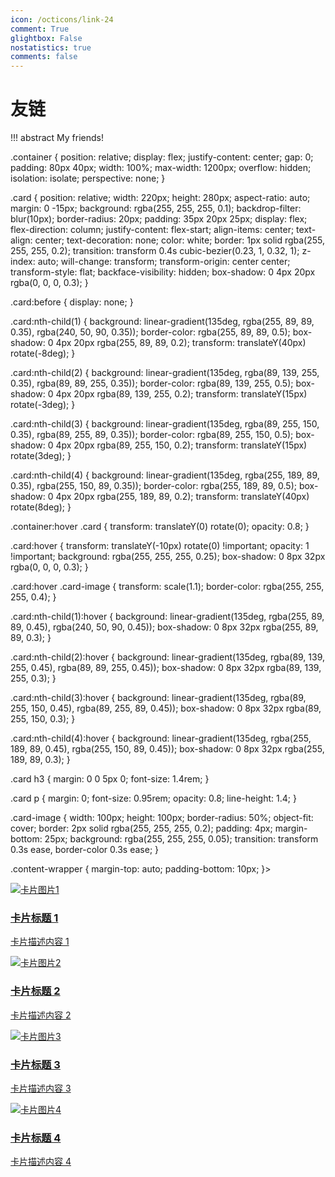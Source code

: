 ```yaml
---
icon: /octicons/link-24
comment: True
glightbox: False
nostatistics: true
comments: false
---
```


# 友链

!!! abstract
    My friends!

<!DOCTYPE html>
<html lang="zh-CN">
<head>
    <meta charset="UTF-8">
    <meta name="viewport" content="width=device-width, initial-scale=1.0">
    <title>毛玻璃效果卡片</title>
    <link rel="stylesheet" href=
    body {
    min-height: 100vh;
    display: flex;
    justify-content: center;
    align-items: center;
    background: #161616;
}

.container {
    position: relative;
    display: flex;
    justify-content: center;
    gap: 0;
    padding: 80px 40px;
    width: 100%;
    max-width: 1200px;
    overflow: hidden;
    isolation: isolate;
    perspective: none;
}

.card {
    position: relative;
    width: 220px;
    height: 280px;
    aspect-ratio: auto;
    margin: 0 -15px;
    background: rgba(255, 255, 255, 0.1);
    backdrop-filter: blur(10px);
    border-radius: 20px;
    padding: 35px 20px 25px;
    display: flex;
    flex-direction: column;
    justify-content: flex-start;
    align-items: center;
    text-align: center;
    text-decoration: none;
    color: white;
    border: 1px solid rgba(255, 255, 255, 0.2);
    transition: transform 0.4s cubic-bezier(0.23, 1, 0.32, 1);
    z-index: auto;
    will-change: transform;
    transform-origin: center center;
    transform-style: flat;
    backface-visibility: hidden;
    box-shadow: 0 4px 20px rgba(0, 0, 0, 0.3);
}

.card:before {
    display: none;
}

.card:nth-child(1) {
    background: linear-gradient(135deg, rgba(255, 89, 89, 0.35), rgba(240, 50, 90, 0.35));
    border-color: rgba(255, 89, 89, 0.5);
    box-shadow: 0 4px 20px rgba(255, 89, 89, 0.2);
    transform: translateY(40px) rotate(-8deg);
}

.card:nth-child(2) {
    background: linear-gradient(135deg, rgba(89, 139, 255, 0.35), rgba(89, 89, 255, 0.35));
    border-color: rgba(89, 139, 255, 0.5);
    box-shadow: 0 4px 20px rgba(89, 139, 255, 0.2);
    transform: translateY(15px) rotate(-3deg);
}

.card:nth-child(3) {
    background: linear-gradient(135deg, rgba(89, 255, 150, 0.35), rgba(89, 255, 89, 0.35));
    border-color: rgba(89, 255, 150, 0.5);
    box-shadow: 0 4px 20px rgba(89, 255, 150, 0.2);
    transform: translateY(15px) rotate(3deg);
}

.card:nth-child(4) {
    background: linear-gradient(135deg, rgba(255, 189, 89, 0.35), rgba(255, 150, 89, 0.35));
    border-color: rgba(255, 189, 89, 0.5);
    box-shadow: 0 4px 20px rgba(255, 189, 89, 0.2);
    transform: translateY(40px) rotate(8deg);
}

.container:hover .card {
    transform: translateY(0) rotate(0);
    opacity: 0.8;
}

.card:hover {
    transform: translateY(-10px) rotate(0) !important;
    opacity: 1 !important;
    background: rgba(255, 255, 255, 0.25);
    box-shadow: 0 8px 32px rgba(0, 0, 0, 0.3);
}

.card:hover .card-image {
    transform: scale(1.1);
    border-color: rgba(255, 255, 255, 0.4);
}

.card:nth-child(1):hover {
    background: linear-gradient(135deg, rgba(255, 89, 89, 0.45), rgba(240, 50, 90, 0.45));
    box-shadow: 0 8px 32px rgba(255, 89, 89, 0.3);
}

.card:nth-child(2):hover {
    background: linear-gradient(135deg, rgba(89, 139, 255, 0.45), rgba(89, 89, 255, 0.45));
    box-shadow: 0 8px 32px rgba(89, 139, 255, 0.3);
}

.card:nth-child(3):hover {
    background: linear-gradient(135deg, rgba(89, 255, 150, 0.45), rgba(89, 255, 89, 0.45));
    box-shadow: 0 8px 32px rgba(89, 255, 150, 0.3);
}

.card:nth-child(4):hover {
    background: linear-gradient(135deg, rgba(255, 189, 89, 0.45), rgba(255, 150, 89, 0.45));
    box-shadow: 0 8px 32px rgba(255, 189, 89, 0.3);
}

.card h3 {
    margin: 0 0 5px 0;
    font-size: 1.4rem;
}

.card p {
    margin: 0;
    font-size: 0.95rem;
    opacity: 0.8;
    line-height: 1.4;
}

.card-image {
    width: 100px;
    height: 100px;
    border-radius: 50%;
    object-fit: cover;
    border: 2px solid rgba(255, 255, 255, 0.2);
    padding: 4px;
    margin-bottom: 25px;
    background: rgba(255, 255, 255, 0.05);
    transition: transform 0.3s ease, border-color 0.3s ease;
}

.content-wrapper {
    margin-top: auto;
    padding-bottom: 10px;
}>
</head>
<body>
    <div class="container">
        <a href="https://example.com/link1" target="_blank" class="card">
            <img src="https://picsum.photos/100" alt="卡片图片1" class="card-image">
            <div class="content-wrapper">
                <h3>卡片标题 1</h3>
                <p>卡片描述内容 1</p>
            </div>
        </a>
        <a href="https://example.com/link2" target="_blank" class="card">
            <img src="https://picsum.photos/101" alt="卡片图片2" class="card-image">
            <div class="content-wrapper">
                <h3>卡片标题 2</h3>
                <p>卡片描述内容 2</p>
            </div>
        </a>
        <a href="https://example.com/link3" target="_blank" class="card">
            <img src="https://picsum.photos/102" alt="卡片图片3" class="card-image">
            <div class="content-wrapper">
                <h3>卡片标题 3</h3>
                <p>卡片描述内容 3</p>
            </div>
        </a>
        <a href="https://example.com/link4" target="_blank" class="card">
            <img src="https://picsum.photos/103" alt="卡片图片4" class="card-image">
            <div class="content-wrapper">
                <h3>卡片标题 4</h3>
                <p>卡片描述内容 4</p>
            </div>
        </a>
    </div>
</body>
</html>